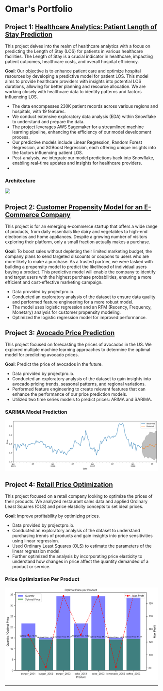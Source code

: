 # Omar's Portfolio

## Project 1: [Healthcare Analytics: Patient Length of Stay Prediction]([https://github.com/your-github-repo/healthcare-analytics-LOS-prediction)

This project delves into the realm of healthcare analytics with a focus on predicting the Length of Stay (LOS) for patients in various healthcare facilities. The Length of Stay is a crucial indicator in healthcare, impacting patient outcomes, healthcare costs, and overall hospital efficiency.

**Goal**: Our objective is to enhance patient care and optimize hospital resources by developing a predictive model for patient LOS. This model aims to provide healthcare providers with insights into potential LOS durations, allowing for better planning and resource allocation. We are working closely with healthcare data to identify patterns and factors influencing LOS.

- The data encompasses 230K patient records across various regions and hospitals, with 19 features.
- We conduct extensive exploratory data analysis (EDA) within Snowflake to understand and prepare the data.
- The project leverages AWS Sagemaker for a streamlined machine learning pipeline, enhancing the efficiency of our model development process.
- Our predictive models include Linear Regression, Random Forest Regression, and XGBoost Regression, each offering unique insights into the factors influencing patient LOS.
- Post-analysis, we integrate our model predictions back into Snowflake, enabling real-time updates and insights for healthcare providers.
- 
### Architecture  
![](Healthcare-Analytics/blob/main/Architecture%20Design.avif)

## Project 2: [Customer Propensity Model for an E-Commerce Company](https://github.com/omi-swiss/Customer-Propensity-Model)

This project is for an emerging e-commerce startup that offers a wide range of products, from daily essentials like dairy and vegetables to high-end electronics and home appliances. Despite a growing number of visitors exploring their platform, only a small fraction actually makes a purchase.

**Goal**: To boost sales without depleting their limited marketing budget, the company plans to send targeted discounts or coupons to users who are more likely to make a purchase. As a trusted partner, we were tasked with building a propensity model to predict the likelihood of individual users buying a product. This predictive model will enable the company to identify and target users with the highest purchase probabilities, ensuring a more efficient and cost-effective marketing campaign.

- Data provided by projectpro.io.
- Conducted an exploratory analysis of the dataset to ensure data quality and performed feature engineering for a more robust model.
- The model uses logistic regression and an RFM (Recency, Frequency, Monetary) analysis for customer propensity modeling.
- Optimized the logistic regression model for improved performance.

## Project 3: [Avocado Price Prediction](https://github.com/omi-swiss/ML-Price-Prediction)

This project focused on forecasting the prices of avocados in the US. We explored multiple machine learning approaches to determine the optimal model for predicting avocado prices.

**Goal**: Predict the price of avocados in the future.

- Data provided by projectpro.io.
- Conducted an exploratory analysis of the dataset to gain insights into avocado pricing trends, seasonal patterns, and regional variations.
- Performed feature engineering to create relevant features that can enhance the performance of our price prediction models.
- Utilized two time series models to predict prices: ARIMA and SARIMA.

### SARIMA Model Prediction 
![](Avocado%20Forecast%20Using%20SARIMA.png)

## Project 4: [Retail Price Optimization](https://github.com/omi-swiss/ML-Price-Optimization)

This project focused on a retail company looking to optimize the prices of their products. We analyzed restaurant sales data and applied Ordinary Least Squares (OLS) and price elasticity concepts to set ideal prices.

**Goal**: Improve profitability by optimizing prices.

- Data provided by projectpro.io.
- Conducted an exploratory analysis of the dataset to understand purchasing trends of products and gain insights into price sensitivities using linear regression.
- Used Ordinary Least Squares (OLS) to estimate the parameters of the linear regression model.
- Further optimized the analysis by incorporating price elasticity to understand how changes in price affect the quantity demanded of a product or service.

### Price Optimization Per Product
![](Price%20Optimzation%20Per%20Product.png)

---------------------------------------------
